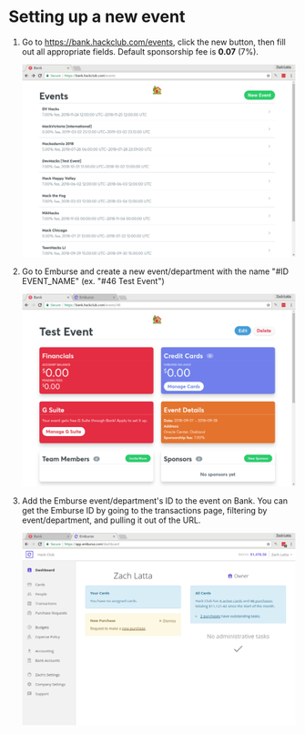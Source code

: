 # Setting up a new event

1. Go to https://bank.hackclub.com/events, click the new button, then fill out all appropriate fields. Default sponsorship fee is **0.07** (7%).

     ![](img/new_event_creation.gif)

2. Go to Emburse and create a new event/department with the name "#ID EVENT_NAME" (ex. "#46 Test Event")

     ![](img/new_event_emburse_department_creation.gif)

3. Add the Emburse event/department's ID to the event on Bank. You can get the Emburse ID by going to the transactions page, filtering by event/department, and pulling it out of the URL.

     ![](img/new_event_set_emburse_department.gif)
